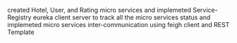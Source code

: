 created Hotel, User, and Rating micro services and implemeted Service-Registry eureka client server to track all the micro services status and implemeted micro services inter-communication using feigh client and REST Template
